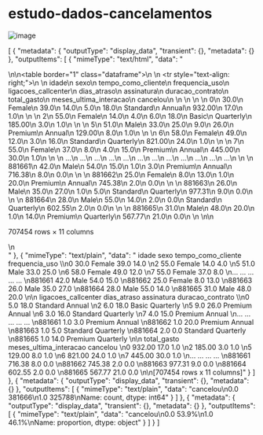 # estudo-dados-cancelamentos


![image](https://github.com/GCGusmao/estudos-dados-cancelamentos/assets/69112221/3aea9755-a57f-4197-939c-a8caf1844ff4)

[
	{
		"metadata": {
			"outputType": "display_data",
			"transient": {},
			"metadata": {}
		},
		"outputItems": [
			{
				"mimeType": "text/html",
				"data": "<div>\n<style scoped>\n    .dataframe tbody tr th:only-of-type {\n        vertical-align: middle;\n    }\n\n    .dataframe tbody tr th {\n        vertical-align: top;\n    }\n\n    .dataframe thead th {\n        text-align: right;\n    }\n</style>\n<table border=\"1\" class=\"dataframe\">\n  <thead>\n    <tr style=\"text-align: right;\">\n      <th></th>\n      <th>idade</th>\n      <th>sexo</th>\n      <th>tempo_como_cliente</th>\n      <th>frequencia_uso</th>\n      <th>ligacoes_callcenter</th>\n      <th>dias_atraso</th>\n      <th>assinatura</th>\n      <th>duracao_contrato</th>\n      <th>total_gasto</th>\n      <th>meses_ultima_interacao</th>\n      <th>cancelou</th>\n    </tr>\n  </thead>\n  <tbody>\n    <tr>\n      <th>0</th>\n      <td>30.0</td>\n      <td>Female</td>\n      <td>39.0</td>\n      <td>14.0</td>\n      <td>5.0</td>\n      <td>18.0</td>\n      <td>Standard</td>\n      <td>Annual</td>\n      <td>932.00</td>\n      <td>17.0</td>\n      <td>1.0</td>\n    </tr>\n    <tr>\n      <th>2</th>\n      <td>55.0</td>\n      <td>Female</td>\n      <td>14.0</td>\n      <td>4.0</td>\n      <td>6.0</td>\n      <td>18.0</td>\n      <td>Basic</td>\n      <td>Quarterly</td>\n      <td>185.00</td>\n      <td>3.0</td>\n      <td>1.0</td>\n    </tr>\n    <tr>\n      <th>5</th>\n      <td>51.0</td>\n      <td>Male</td>\n      <td>33.0</td>\n      <td>25.0</td>\n      <td>9.0</td>\n      <td>26.0</td>\n      <td>Premium</td>\n      <td>Annual</td>\n      <td>129.00</td>\n      <td>8.0</td>\n      <td>1.0</td>\n    </tr>\n    <tr>\n      <th>6</th>\n      <td>58.0</td>\n      <td>Female</td>\n      <td>49.0</td>\n      <td>12.0</td>\n      <td>3.0</td>\n      <td>16.0</td>\n      <td>Standard</td>\n      <td>Quarterly</td>\n      <td>821.00</td>\n      <td>24.0</td>\n      <td>1.0</td>\n    </tr>\n    <tr>\n      <th>7</th>\n      <td>55.0</td>\n      <td>Female</td>\n      <td>37.0</td>\n      <td>8.0</td>\n      <td>4.0</td>\n      <td>15.0</td>\n      <td>Premium</td>\n      <td>Annual</td>\n      <td>445.00</td>\n      <td>30.0</td>\n      <td>1.0</td>\n    </tr>\n    <tr>\n      <th>...</th>\n      <td>...</td>\n      <td>...</td>\n      <td>...</td>\n      <td>...</td>\n      <td>...</td>\n      <td>...</td>\n      <td>...</td>\n      <td>...</td>\n      <td>...</td>\n      <td>...</td>\n      <td>...</td>\n    </tr>\n    <tr>\n      <th>881661</th>\n      <td>42.0</td>\n      <td>Male</td>\n      <td>54.0</td>\n      <td>15.0</td>\n      <td>1.0</td>\n      <td>3.0</td>\n      <td>Premium</td>\n      <td>Annual</td>\n      <td>716.38</td>\n      <td>8.0</td>\n      <td>0.0</td>\n    </tr>\n    <tr>\n      <th>881662</th>\n      <td>25.0</td>\n      <td>Female</td>\n      <td>8.0</td>\n      <td>13.0</td>\n      <td>1.0</td>\n      <td>20.0</td>\n      <td>Premium</td>\n      <td>Annual</td>\n      <td>745.38</td>\n      <td>2.0</td>\n      <td>0.0</td>\n    </tr>\n    <tr>\n      <th>881663</th>\n      <td>26.0</td>\n      <td>Male</td>\n      <td>35.0</td>\n      <td>27.0</td>\n      <td>1.0</td>\n      <td>5.0</td>\n      <td>Standard</td>\n      <td>Quarterly</td>\n      <td>977.31</td>\n      <td>9.0</td>\n      <td>0.0</td>\n    </tr>\n    <tr>\n      <th>881664</th>\n      <td>28.0</td>\n      <td>Male</td>\n      <td>55.0</td>\n      <td>14.0</td>\n      <td>2.0</td>\n      <td>0.0</td>\n      <td>Standard</td>\n      <td>Quarterly</td>\n      <td>602.55</td>\n      <td>2.0</td>\n      <td>0.0</td>\n    </tr>\n    <tr>\n      <th>881665</th>\n      <td>31.0</td>\n      <td>Male</td>\n      <td>48.0</td>\n      <td>20.0</td>\n      <td>1.0</td>\n      <td>14.0</td>\n      <td>Premium</td>\n      <td>Quarterly</td>\n      <td>567.77</td>\n      <td>21.0</td>\n      <td>0.0</td>\n    </tr>\n  </tbody>\n</table>\n<p>707454 rows × 11 columns</p>\n</div>"
			},
			{
				"mimeType": "text/plain",
				"data": "        idade    sexo  tempo_como_cliente  frequencia_uso  \\\n0        30.0  Female                39.0            14.0   \n2        55.0  Female                14.0             4.0   \n5        51.0    Male                33.0            25.0   \n6        58.0  Female                49.0            12.0   \n7        55.0  Female                37.0             8.0   \n...       ...     ...                 ...             ...   \n881661   42.0    Male                54.0            15.0   \n881662   25.0  Female                 8.0            13.0   \n881663   26.0    Male                35.0            27.0   \n881664   28.0    Male                55.0            14.0   \n881665   31.0    Male                48.0            20.0   \n\n        ligacoes_callcenter  dias_atraso assinatura duracao_contrato  \\\n0                       5.0         18.0   Standard           Annual   \n2                       6.0         18.0      Basic        Quarterly   \n5                       9.0         26.0    Premium           Annual   \n6                       3.0         16.0   Standard        Quarterly   \n7                       4.0         15.0    Premium           Annual   \n...                     ...          ...        ...              ...   \n881661                  1.0          3.0    Premium           Annual   \n881662                  1.0         20.0    Premium           Annual   \n881663                  1.0          5.0   Standard        Quarterly   \n881664                  2.0          0.0   Standard        Quarterly   \n881665                  1.0         14.0    Premium        Quarterly   \n\n        total_gasto  meses_ultima_interacao  cancelou  \n0            932.00                    17.0       1.0  \n2            185.00                     3.0       1.0  \n5            129.00                     8.0       1.0  \n6            821.00                    24.0       1.0  \n7            445.00                    30.0       1.0  \n...             ...                     ...       ...  \n881661       716.38                     8.0       0.0  \n881662       745.38                     2.0       0.0  \n881663       977.31                     9.0       0.0  \n881664       602.55                     2.0       0.0  \n881665       567.77                    21.0       0.0  \n\n[707454 rows x 11 columns]"
			}
		]
	},
	{
		"metadata": {
			"outputType": "display_data",
			"transient": {},
			"metadata": {}
		},
		"outputItems": [
			{
				"mimeType": "text/plain",
				"data": "cancelou\n0.0    381666\n1.0    325788\nName: count, dtype: int64"
			}
		]
	},
	{
		"metadata": {
			"outputType": "display_data",
			"transient": {},
			"metadata": {}
		},
		"outputItems": [
			{
				"mimeType": "text/plain",
				"data": "cancelou\n0.0    53.9%\n1.0    46.1%\nName: proportion, dtype: object"
			}
		]
	}
]